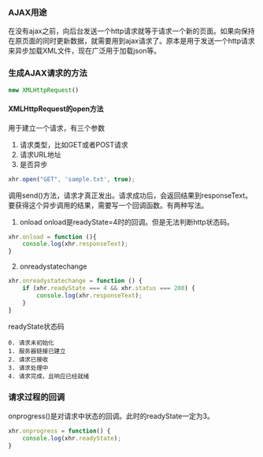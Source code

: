 ### AJAX用途
在没有ajax之前，向后台发送一个http请求就等于请求一个新的页面。如果向保持在原页面的同时更新数据，就需要用到ajax请求了。原本是用于发送一个http请求来异步加载XML文件，现在广泛用于加载json等。

### 生成AJAX请求的方法
```js
new XMLHttpRequest()
```

#### XMLHttpRequest的open方法
用于建立一个请求，有三个参数
1. 请求类型，比如GET或者POST请求
2. 请求URL地址
3. 是否异步

```js
xhr.open("GET", 'sample.txt', true);
```
调用send()方法，请求才真正发出。请求成功后，会返回结果到responseText。要获得这个异步调用的结果，需要写一个回调函数。有两种写法。

1. onload
onload是readyState=4时的回调。但是无法判断http状态码。
```js
xhr.onload = function (){
    console.log(xhr.responseText);
}
```

2. onreadystatechange
```js
xhr.onreadystatechange = function () {
    if (xhr.readyState === 4 && xhr.status === 200) {
        console.log(xhr.responseText);
    }
}
```

readyState状态码
```
0. 请求未初始化
1. 服务器链接已建立
2. 请求已接收
3. 请求处理中
4. 请求完成，且响应已经就绪
```

### 请求过程的回调
onprogress()是对请求中状态的回调。此时的readyState一定为3。
```js
xhr.onprogress = function() {
    console.log(xhr.readyState);
}
```
